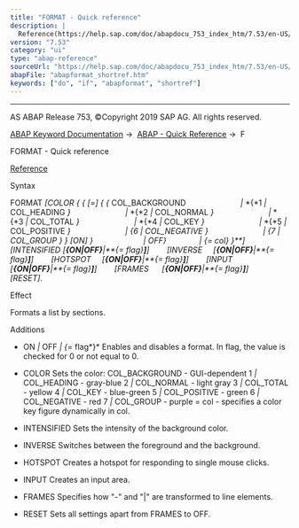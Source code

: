 ```yaml
---
title: "FORMAT - Quick reference"
description: |
  Reference(https://help.sap.com/doc/abapdocu_753_index_htm/7.53/en-US/abapformat.htm) Syntax FORMAT COLOR   =   COL_BACKGROUND  1  COL_HEADING   2  COL_NORMAL   3  COL_TOTAL   4  COL_KEY   5  COL_POSITIVE
version: "7.53"
category: "ui"
type: "abap-reference"
sourceUrl: "https://help.sap.com/doc/abapdocu_753_index_htm/7.53/en-US/abapformat_shortref.htm"
abapFile: "abapformat_shortref.htm"
keywords: ["do", "if", "abapformat", "shortref"]
---
```


* * *

AS ABAP Release 753, ©Copyright 2019 SAP AG. All rights reserved.

[ABAP Keyword Documentation](https://help.sap.com/doc/abapdocu_753_index_htm/7.53/en-US/abenabap.htm) →  [ABAP - Quick Reference](https://help.sap.com/doc/abapdocu_753_index_htm/7.53/en-US/abenabap_shortref.htm) →  F

FORMAT - Quick reference

[Reference](https://help.sap.com/doc/abapdocu_753_index_htm/7.53/en-US/abapformat.htm)

Syntax

FORMAT *\[*COLOR *{* *{* *\[*\=*\]* *{* *{* COL\_BACKGROUND
                        *|* *{*1 *|* COL\_HEADING *}*
                        *|* *{*2 *|* COL\_NORMAL *}*
                        *|* *{*3 *|* COL\_TOTAL *}*
                        *|* *{*4 *|* COL\_KEY *}*
                        *|* *{*5 *|* COL\_POSITIVE *}*
                        *|* *{*6 *|* COL\_NEGATIVE *}*
                        *|* *{*7 *|* COL\_GROUP *}* *}* *\[*ON*\]* *}*
                      *|* OFF*}*
              *|* *{*\= col*}* *}**\]*
       *\[*INTENSIFIED *\[**{*ON*|*OFF*}**|**{*\= flag*}**\]**\]*
       *\[*INVERSE     *\[**{*ON*|*OFF*}**|**{*\= flag*}**\]**\]*
       *\[*HOTSPOT     *\[**{*ON*|*OFF*}**|**{*\= flag*}**\]**\]*
       *\[*INPUT       *\[**{*ON*|*OFF*}**|**{*\= flag*}**\]**\]*
       *\[*FRAMES      *\[**{*ON*|*OFF*}**|**{*\= flag*}**\]**\]*
       *\[*RESET*\]*.

Effect

Formats a list by sections.

Additions

-   ON *|* OFF *|* *{*\= flag*}*
    Enables and disables a format. In flag, the value is checked for 0 or not equal to 0.
    
-   COLOR
    Sets the color:
    COL\_BACKGROUND - GUI-dependent
    1 *|* COL\_HEADING - gray-blue
    2 *|* COL\_NORMAL - light gray
    3 *|* COL\_TOTAL - yellow
    4 *|* COL\_KEY - blue-green
    5 *|* COL\_POSITIVE - green
    6 *|* COL\_NEGATIVE - red
    7 *|* COL\_GROUP - purple
    \= col - specifies a color key figure dynamically in col.
    
-   INTENSIFIED
    Sets the intensity of the background color.
    
-   INVERSE
    Switches between the foreground and the background.
    
-   HOTSPOT
    Creates a hotspot for responding to single mouse clicks.
    
-   INPUT
    Creates an input area.
    
-   FRAMES
    Specifies how "-" and "|" are transformed to line elements.
    
-   RESET
    Sets all settings apart from FRAMES to OFF.